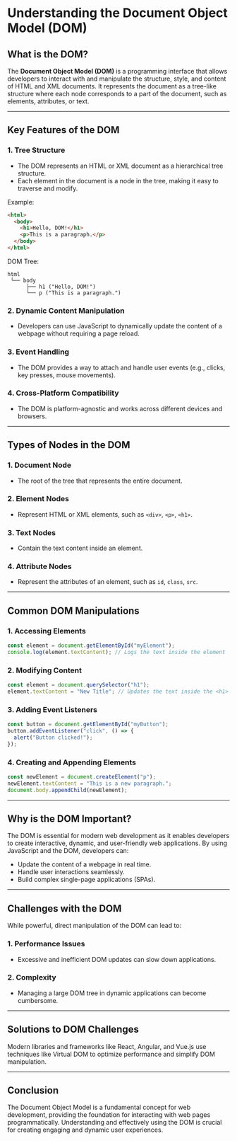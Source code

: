 
# Understanding the Document Object Model (DOM)

## What is the DOM?
The **Document Object Model (DOM)** is a programming interface that allows developers to interact with and manipulate the structure, style, and content of HTML and XML documents. It represents the document as a tree-like structure where each node corresponds to a part of the document, such as elements, attributes, or text.

---

## Key Features of the DOM

### 1. Tree Structure
- The DOM represents an HTML or XML document as a hierarchical tree structure.
- Each element in the document is a node in the tree, making it easy to traverse and modify.

Example:
```html
<html>
  <body>
    <h1>Hello, DOM!</h1>
    <p>This is a paragraph.</p>
  </body>
</html>
```
DOM Tree:
```
html
 └── body
      ├── h1 ("Hello, DOM!")
      └── p ("This is a paragraph.")
```

### 2. Dynamic Content Manipulation
- Developers can use JavaScript to dynamically update the content of a webpage without requiring a page reload.

### 3. Event Handling
- The DOM provides a way to attach and handle user events (e.g., clicks, key presses, mouse movements).

### 4. Cross-Platform Compatibility
- The DOM is platform-agnostic and works across different devices and browsers.

---

## Types of Nodes in the DOM

### 1. Document Node
- The root of the tree that represents the entire document.

### 2. Element Nodes
- Represent HTML or XML elements, such as `<div>`, `<p>`, `<h1>`.

### 3. Text Nodes
- Contain the text content inside an element.

### 4. Attribute Nodes
- Represent the attributes of an element, such as `id`, `class`, `src`.

---

## Common DOM Manipulations

### 1. Accessing Elements
```javascript
const element = document.getElementById("myElement");
console.log(element.textContent); // Logs the text inside the element
```

### 2. Modifying Content
```javascript
const element = document.querySelector("h1");
element.textContent = "New Title"; // Updates the text inside the <h1>
```

### 3. Adding Event Listeners
```javascript
const button = document.getElementById("myButton");
button.addEventListener("click", () => {
  alert("Button clicked!");
});
```

### 4. Creating and Appending Elements
```javascript
const newElement = document.createElement("p");
newElement.textContent = "This is a new paragraph.";
document.body.appendChild(newElement);
```

---

## Why is the DOM Important?
The DOM is essential for modern web development as it enables developers to create interactive, dynamic, and user-friendly web applications. By using JavaScript and the DOM, developers can:

- Update the content of a webpage in real time.
- Handle user interactions seamlessly.
- Build complex single-page applications (SPAs).

---

## Challenges with the DOM
While powerful, direct manipulation of the DOM can lead to:

### 1. Performance Issues
- Excessive and inefficient DOM updates can slow down applications.

### 2. Complexity
- Managing a large DOM tree in dynamic applications can become cumbersome.

---

## Solutions to DOM Challenges
Modern libraries and frameworks like React, Angular, and Vue.js use techniques like Virtual DOM to optimize performance and simplify DOM manipulation.

---

## Conclusion
The Document Object Model is a fundamental concept for web development, providing the foundation for interacting with web pages programmatically. Understanding and effectively using the DOM is crucial for creating engaging and dynamic user experiences.

